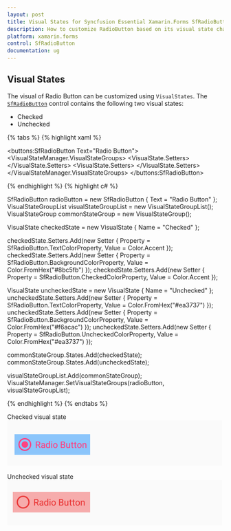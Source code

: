 ```yaml
---
layout: post
title: Visual States for Syncfusion Essential Xamarin.Forms SfRadioButton
description: How to customize RadioButton based on its visual state changes in Xamarin.Forms SfRadioButton.
platform: xamarin.forms
control: SfRadioButton
documentation: ug
---
```


## Visual States

The visual of Radio Button can be customized using `VisualStates`. The [`SfRadioButton`](https://help.syncfusion.com/cr/xamarin/Syncfusion.Buttons.XForms~Syncfusion.XForms.Buttons.SfRadioButton.html) control contains the following two visual states:

* Checked
* Unchecked


{% tabs %}
{% highlight xaml %}

<buttons:SfRadioButton Text="Radio Button">
    <VisualStateManager.VisualStateGroups>
        <VisualStateGroup x:Name="CommonStates">
            <VisualState x:Name="Checked">
                <VisualState.Setters>
                    <Setter Property="TextColor" Value="Accent"/>
                    <Setter Property="BackgroundColor" Value="#8bc5fb"/>
                    <Setter Property="CheckedColor" Value="Accent"/>
                </VisualState.Setters>
            </VisualState>
            <VisualState x:Name="Unchecked">
                <VisualState.Setters>
                    <Setter Property="TextColor" Value="#ea3737"/>
                    <Setter Property="BackgroundColor" Value="#f6acac"/>
                    <Setter Property="UncheckedColor" Value="#ea3737"/>
                </VisualState.Setters>
            </VisualState>
        </VisualStateGroup>
    </VisualStateManager.VisualStateGroups>
</buttons:SfRadioButton>

{% endhighlight %}
{% highlight c# %}

SfRadioButton radioButton = new SfRadioButton { Text = "Radio Button" };
VisualStateGroupList visualStateGroupList = new VisualStateGroupList();
VisualStateGroup commonStateGroup = new VisualStateGroup();

VisualState checkedState = new VisualState
{
    Name = "Checked"
};

checkedState.Setters.Add(new Setter { Property = SfRadioButton.TextColorProperty, Value = Color.Accent });
checkedState.Setters.Add(new Setter { Property = SfRadioButton.BackgroundColorProperty, Value = Color.FromHex("#8bc5fb") });
checkedState.Setters.Add(new Setter { Property = SfRadioButton.CheckedColorProperty, Value = Color.Accent });

VisualState uncheckedState = new VisualState
{
    Name = "Unchecked"
};
uncheckedState.Setters.Add(new Setter { Property = SfRadioButton.TextColorProperty, Value = Color.FromHex("#ea3737") });
uncheckedState.Setters.Add(new Setter { Property = SfRadioButton.BackgroundColorProperty, Value = Color.FromHex("#f6acac") });
uncheckedState.Setters.Add(new Setter { Property = SfRadioButton.UncheckedColorProperty, Value = Color.FromHex("#ea3737") });

commonStateGroup.States.Add(checkedState);
commonStateGroup.States.Add(uncheckedState);

visualStateGroupList.Add(commonStateGroup);
VisualStateManager.SetVisualStateGroups(radioButton, visualStateGroupList);

{% endhighlight %}
{% endtabs %}

Checked visual state
![SfRadioButton with visual state of checked state](images/RadioButton_VisualState_Checked.png)

Unchecked visual state
![SfRadioButton with visual state of unchecked state](images/RadioButton_VisualState_Unchecked.png)